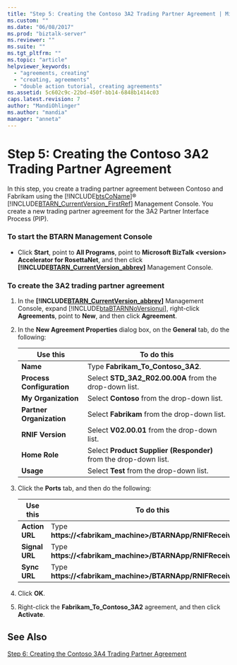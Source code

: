 ```yaml
---
title: "Step 5: Creating the Contoso 3A2 Trading Partner Agreement | Microsoft Docs"
ms.custom: ""
ms.date: "06/08/2017"
ms.prod: "biztalk-server"
ms.reviewer: ""
ms.suite: ""
ms.tgt_pltfrm: ""
ms.topic: "article"
helpviewer_keywords: 
  - "agreements, creating"
  - "creating, agreements"
  - "double action tutorial, creating agreements"
ms.assetid: 5c602c9c-22bd-450f-bb14-6848b1414c03
caps.latest.revision: 7
author: "MandiOhlinger"
ms.author: "mandia"
manager: "anneta"
---
```

# Step 5: Creating the Contoso 3A2 Trading Partner Agreement
In this step, you create a trading partner agreement between Contoso and Fabrikam using the [!INCLUDE[btsCoName](../../includes/btsconame-md.md)]® [!INCLUDE[BTARN_CurrentVersion_FirstRef](../../includes/btarn-currentversion-firstref-md.md)] Management Console. You create a new trading partner agreement for the 3A2 Partner Interface Process (PIP).  

### To start the BTARN Management Console  

- Click **Start**, point to **All Programs**, point to **Microsoft BizTalk \<version\> Accelerator for RosettaNet**, and then click **[!INCLUDE[BTARN_CurrentVersion_abbrev](../../includes/btarn-currentversion-abbrev-md.md)]** Management Console.  

### To create the 3A2 trading partner agreement  

1. In the **[!INCLUDE[BTARN_CurrentVersion_abbrev](../../includes/btarn-currentversion-abbrev-md.md)]** Management Console, expand [!INCLUDE[btaBTARNNoVersionui](../../includes/btabtarnnoversionui-md.md)], right-click **Agreements**, point to **New**, and then click **Agreement**.  

2. In the **New Agreement Properties** dialog box, on the **General** tab, do the following:  


   |         Use this          |                            To do this                            |
   |---------------------------|------------------------------------------------------------------|
   |         **Name**          |                Type **Fabrikam_To_Contoso_3A2**.                 |
   | **Process Configuration** |      Select **STD_3A2_R02.00.00A** from the drop-down list.      |
   |    **My Organization**    |           Select **Contoso** from the drop-down list.            |
   | **Partner Organization**  |           Select **Fabrikam** from the drop-down list.           |
   |     **RNIF Version**      |          Select **V02.00.01** from the drop-down list.           |
   |       **Home Role**       | Select **Product Supplier (Responder)** from the drop-down list. |
   |         **Usage**         |             Select **Test** from the drop-down list.             |


3. Click the **Ports** tab, and then do the following:  


   |    Use this    |                          To do this                           |
   |----------------|---------------------------------------------------------------|
   | **Action URL** | Type **https://<fabrikam_machine>/BTARNApp/RNIFReceive.aspx** |
   | **Signal URL** | Type **https://<fabrikam_machine>/BTARNApp/RNIFReceive.aspx** |
   |  **Sync URL**  | Type **https://<fabrikam_machine>/BTARNApp/RNIFReceive.aspx** |


4. Click **OK**.  

5. Right-click the **Fabrikam_To_Contoso_3A2** agreement, and then click **Activate**.  

## See Also  
 [Step 6: Creating the Contoso 3A4 Trading Partner Agreement](../../adapters-and-accelerators/accelerator-rosettanet/step-6-creating-the-contoso-3a4-trading-partner-agreement.md)